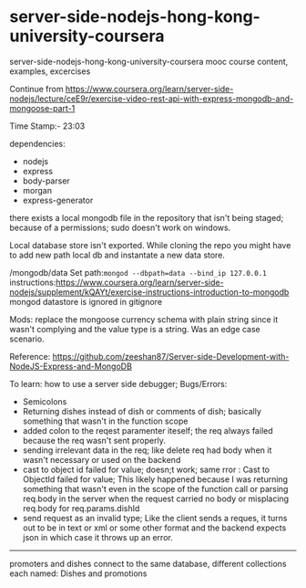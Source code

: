 # server-side-nodejs-hong-kong-university-coursera
server-side-nodejs-hong-kong-university-coursera mooc course content, examples, excercises

Continue from https://www.coursera.org/learn/server-side-nodejs/lecture/ceE9r/exercise-video-rest-api-with-express-mongodb-and-mongoose-part-1

Time Stamp:- 23:03


dependencies:
- nodejs
- express
- body-parser
- morgan
- express-generator


there exists a local mongodb file in the repository that isn't being staged; because of a permissions; sudo doesn't work on windows.

Local database store isn't exported. While cloning the repo you might have to add new path local db and instantate a new data store.

/mongodb/data
Set path:`mongod --dbpath=data --bind_ip 127.0.0.1`
instructions:https://www.coursera.org/learn/server-side-nodejs/supplement/kQAYt/exercise-instructions-introduction-to-mongodb
mongod datastore is ignored in gitignore


Mods: replace the mongoose currency schema with plain string since it wasn't complying and the value type is a string.
Was an edge case scenario.

Reference:
https://github.com/zeeshan87/Server-side-Development-with-NodeJS-Express-and-MongoDB


To learn: how to use a server side debugger;
Bugs/Errors:
- Semicolons
- Returning dishes instead of dish or comments of dish; basically something that wasn't in the function scope
- added colon to the reqest paramenter iteself; the req always failed because the req wasn't sent properly.
- sending irrelevant data in the req; like delete req had body when it wasn't necessary or used on the backend
- cast to object id failed for value; doesn;t work; same rror : Cast to ObjectId failed for value; This likely happened because I was returning something that wasn't even in the scope of the function call or parsing req.body in the server when the request carried no body or misplacing req.body for req.params.dishId
- send request as an invalid type; Like the client sends a reques, it turns out to be in text or xml or some other format and the backend expects json in which case it throws up an error.

--- 

promoters and dishes connect to the same database, different collections each named: Dishes and promotions